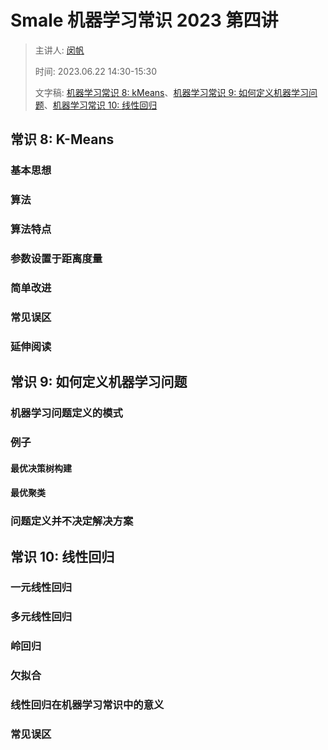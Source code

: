# Smale 机器学习常识 2023 第四讲

>   主讲人: [闵帆](https://blog.csdn.net/minfanphd)
>
>   时间: 2023.06.22 14:30-15:30
>
>   文字稿: [机器学习常识 8: kMeans](https://blog.csdn.net/minfanphd/article/details/130938697)、[机器学习常识 9: 如何定义机器学习问题](https://blog.csdn.net/minfanphd/article/details/130940252)、[机器学习常识 10: 线性回归](https://blog.csdn.net/minfanphd/article/details/130941119)

## 常识 8: K-Means

### 基本思想

### 算法

### 算法特点

### 参数设置于距离度量

### 简单改进

### 常见误区

### 延伸阅读

## 常识 9: 如何定义机器学习问题

### 机器学习问题定义的模式

### 例子

#### 最优决策树构建

#### 最优聚类

### 问题定义并不决定解决方案

## 常识 10: 线性回归

### 一元线性回归

### 多元线性回归

### 岭回归

### 欠拟合

### 线性回归在机器学习常识中的意义

### 常见误区

